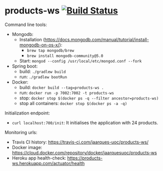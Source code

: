 # products-ws [![Build Status](https://travis-ci.com/jaarques-uoc/products-ws.svg?branch=master)](https://travis-ci.com/jaarques-uoc/products-ws)

Command line tools:

* Mongodb:
    * Installation (https://docs.mongodb.com/manual/tutorial/install-mongodb-on-os-x/):
        * `brew tap mongodb/brew`
        * `brew install mongodb-community@5.0`
    * Start: `mongod --config /usr/local/etc/mongod.conf --fork`
* Spring boot:
    * build: `./gradlew build`
    * run: `./gradlew bootRun`
* Docker:
    * build: `docker build --tag=products-ws .`
    * run: `docker run -p 7002:7002 -t products-ws`
    * stop: `docker stop $(docker ps -q --filter ancestor=products-ws)`
    * stop all containers: `docker stop $(docker ps -a -q)`

Initialization endpoint:

* `curl localhost:700/init`: It initialises the application with 24 products.

Monitoring urls:

* Travis CI history: https://travis-ci.com/jaarques-uoc/products-ws/
* Docker image: https://cloud.docker.com/repository/docker/jaarquesuoc/products-ws
* Heroku app health-check: https://products-ws.herokuapp.com/actuator/health

